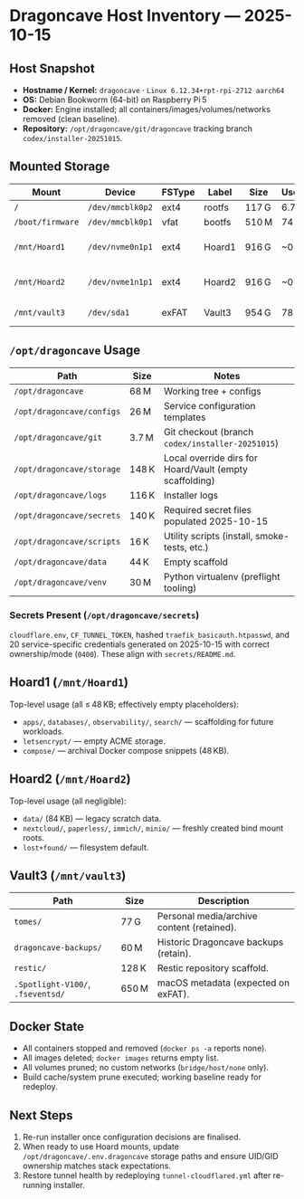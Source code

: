 # Dragoncave Host Inventory — 2025-10-15

## Host Snapshot
- **Hostname / Kernel:** `dragoncave` · `Linux 6.12.34+rpt-rpi-2712 aarch64`
- **OS:** Debian Bookworm (64-bit) on Raspberry Pi 5
- **Docker:** Engine installed; all containers/images/volumes/networks removed (clean baseline).
- **Repository:** `/opt/dragoncave/git/dragoncave` tracking branch `codex/installer-20251015`.

## Mounted Storage
| Mount | Device | FSType | Label | Size | Used | Free | Notes |
| --- | --- | --- | --- | --- | --- | --- | --- |
| `/` | `/dev/mmcblk0p2` | ext4 | rootfs | 117 G | 6.7 G | 105 G | OS volume |
| `/boot/firmware` | `/dev/mmcblk0p1` | vfat | bootfs | 510 M | 74 M | 437 M | Boot partition |
| `/mnt/Hoard1` | `/dev/nvme0n1p1` | ext4 | Hoard1 | 916 G | ~0 G | 870 G | Also mounted at `/media/Hoard1` |
| `/mnt/Hoard2` | `/dev/nvme1n1p1` | ext4 | Hoard2 | 916 G | ~0 G | 870 G | Also mounted at `/media/Hoard2` |
| `/mnt/vault3` | `/dev/sda1` | exFAT | Vault3 | 954 G | 78 G | 877 G | uid/gid 1000, backup media |

## `/opt/dragoncave` Usage
| Path | Size | Notes |
| --- | --- | --- |
| `/opt/dragoncave` | 68 M | Working tree + configs |
| `/opt/dragoncave/configs` | 26 M | Service configuration templates |
| `/opt/dragoncave/git` | 3.7 M | Git checkout (branch `codex/installer-20251015`) |
| `/opt/dragoncave/storage` | 148 K | Local override dirs for Hoard/Vault (empty scaffolding) |
| `/opt/dragoncave/logs` | 116 K | Installer logs |
| `/opt/dragoncave/secrets` | 140 K | Required secret files populated 2025-10-15 |
| `/opt/dragoncave/scripts` | 16 K | Utility scripts (install, smoke-tests, etc.) |
| `/opt/dragoncave/data` | 44 K | Empty scaffold |
| `/opt/dragoncave/venv` | 30 M | Python virtualenv (preflight tooling) |

### Secrets Present (`/opt/dragoncave/secrets`)
`cloudflare.env`, `CF_TUNNEL_TOKEN`, hashed `traefik_basicauth.htpasswd`, and 20 service-specific credentials generated on 2025-10-15 with correct ownership/mode (`0400`). These align with `secrets/README.md`.

## Hoard1 (`/mnt/Hoard1`)
Top-level usage (all ≤ 48 KB; effectively empty placeholders):
- `apps/`, `databases/`, `observability/`, `search/` — scaffolding for future workloads.
- `letsencrypt/` — empty ACME storage.
- `compose/` — archival Docker compose snippets (48 KB).

## Hoard2 (`/mnt/Hoard2`)
Top-level usage (all negligible):
- `data/` (84 KB) — legacy scratch data.
- `nextcloud/`, `paperless/`, `immich/`, `minio/` — freshly created bind mount roots.
- `lost+found/` — filesystem default.

## Vault3 (`/mnt/vault3`)
| Path | Size | Description |
| --- | --- | --- |
| `tomes/` | 77 G | Personal media/archive content (retained). |
| `dragoncave-backups/` | 60 M | Historic Dragoncave backups (retain). |
| `restic/` | 128 K | Restic repository scaffold. |
| `.Spotlight-V100/`, `.fseventsd/` | 650 M | macOS metadata (expected on exFAT). |

## Docker State
- All containers stopped and removed (`docker ps -a` reports none).
- All images deleted; `docker images` returns empty list.
- All volumes pruned; no custom networks (`bridge/host/none` only).
- Build cache/system prune executed; working baseline ready for redeploy.

## Next Steps
1. Re-run installer once configuration decisions are finalised.
2. When ready to use Hoard mounts, update `/opt/dragoncave/.env.dragoncave` storage paths and ensure UID/GID ownership matches stack expectations.
3. Restore tunnel health by redeploying `tunnel-cloudflared.yml` after re-running installer.
